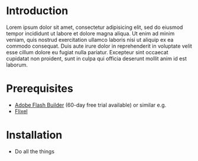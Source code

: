 # Introduction

Lorem ipsum dolor sit amet, consectetur adipisicing elit, sed do eiusmod tempor incididunt ut labore et dolore magna aliqua. Ut enim ad minim veniam, quis nostrud exercitation ullamco laboris nisi ut aliquip ex ea commodo consequat. Duis aute irure dolor in reprehenderit in voluptate velit esse cillum dolore eu fugiat nulla pariatur. Excepteur sint occaecat cupidatat non proident, sunt in culpa qui officia deserunt mollit anim id est laborum.


# Prerequisites

* [Adobe Flash Builder](http://www.adobe.com/products/flash-builder.html) (60-day free trial available) or similar e.g.
* [Flixel](https://github.com/AdamAtomic/flixel)

# Installation

* Do all the things
